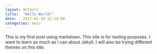 ```yaml
---
layout: default
title:  "Hello World!"
date:   2017-02-19 12:14:00
categories: main
---
```


This is my first post using markdown. This site is for testing purposes. I want to learn as much as I can about Jekyll. I will also be trying different themes on this site.
